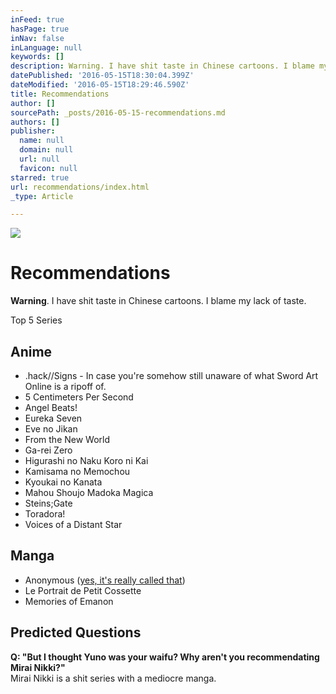 ```yaml
---
inFeed: true
hasPage: true
inNav: false
inLanguage: null
keywords: []
description: Warning. I have shit taste in Chinese cartoons. I blame my lack of taste.
datePublished: '2016-05-15T18:30:04.399Z'
dateModified: '2016-05-15T18:29:46.590Z'
title: Recommendations
author: []
sourcePath: _posts/2016-05-15-recommendations.md
authors: []
publisher:
  name: null
  domain: null
  url: null
  favicon: null
starred: true
url: recommendations/index.html
_type: Article

---
```

![](https://the-grid-user-content.s3-us-west-2.amazonaws.com/aafb7a8a-4d35-4fa1-96a9-c3a028b340ff.png)

# Recommendations

**Warning**. I have shit taste in Chinese cartoons. I blame my lack of taste.

Top 5 Series

## Anime

* .hack//Signs - In case you're somehow still unaware of what Sword Art Online is a ripoff of.
* 5 Centimeters Per Second
* Angel Beats!
* Eureka Seven
* Eve no Jikan
* From the New World
* Ga-rei Zero
* Higurashi no Naku Koro ni Kai
* Kamisama no Memochou
* Kyoukai no Kanata
* Mahou Shoujo Madoka Magica
* Steins;Gate
* Toradora!
* Voices of a Distant Star

## Manga

* Anonymous ([yes, it's really called that][0])
* Le Portrait de Petit Cossette
* Memories of Emanon

## Predicted Questions

**Q: "But I thought Yuno was your waifu? Why aren't you recommendating Mirai Nikki?"**  
Mirai Nikki is a shit series with a mediocre manga. 

[0]: https://vgy.me/R098iE.png